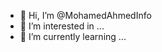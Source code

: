 - 👋 Hi, I’m @MohamedAhmedInfo
- 👀 I’m interested in ...
- 🌱 I’m currently learning ...

<!---
MohamedAhmedInfo/MohamedAhmedInfo is a ✨ special ✨ repository because its `README.md` (this file) appears on your GitHub profile.
You can click the Preview link to take a look at your changes.
--->
